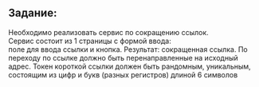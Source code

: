 ## Задание:

Необходимо реализовать сервис по сокращению ссылок. <br>
Сервис состоит из 1 страницы с формой ввода: <br>
поле для ввода ссылки и кнопка.
Результат: сокращенная ссылка. По переходу по ссылке должно быть перенаправленные на исходный адрес.
Токен короткой ссылки должен быть рандомным, уникальным, состоящим из цифр и букв (разных регистров) длиной 6 символов
